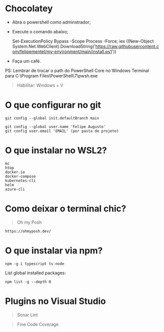 # Chocolatey

+ Abra o powershell como adminstrador;
+ Execute o comando abaixo;

    Set-ExecutionPolicy Bypass -Scope Process -Force; iex ((New-Object System.Net.WebClient).DownloadString('https://raw.githubusercontent.com/felipementel/my-environment/main/install.ps1'))
    
    
+ Faça um café.

PS: Lembrar de trocar o path do PowerShell Core no Windows Terminal para C:\Program Files\PowerShell\7\pwsh.exe

> Habilitar: Windows + V

# O que configurar no git

````git
git config --global init.defaultBranch main

git config --global user.name 'Felipe Augusto'
git config user.email 'EMAIL' (por pasta de projeto)
````

# O que instalar no WSL2?
````
mc
htop
docker.io
docker-compose
kubernetes-cli
helm
azure-cli
````

# Como deixar o terminal chic?
> Oh my Posh
````url
https://ohmyposh.dev/
````
# O que instalar via npm?

````node
npm -g i typescript ts-node
````
List global installed packages: 
````node
npm list -g --depth 0
````

# Plugins no Visual Studio
> Sonar Lint

> Fine Code Coverage
